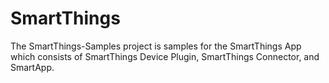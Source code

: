 # SmartThings
The SmartThings-Samples project is samples for the SmartThings App which consists of SmartThings Device Plugin, SmartThings Connector, and SmartApp.
